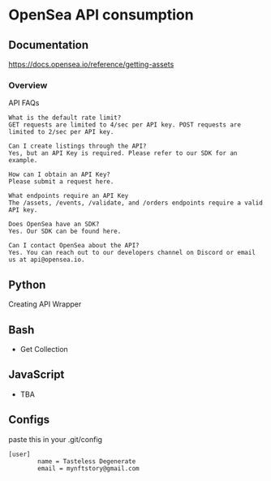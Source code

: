 # OpenSea API consumption

## Documentation 

https://docs.opensea.io/reference/getting-assets

### Overview 

API FAQs

```
What is the default rate limit?
GET requests are limited to 4/sec per API key. POST requests are limited to 2/sec per API key.

Can I create listings through the API?
Yes, but an API Key is required. Please refer to our SDK for an example.

How can I obtain an API Key?
Please submit a request here.

What endpoints require an API Key
The /assets, /events, /validate, and /orders endpoints require a valid API key.

Does OpenSea have an SDK?
Yes. Our SDK can be found here.

Can I contact OpenSea about the API?
Yes. You can reach out to our developers channel on Discord or email us at api@opensea.io.
```



## Python

Creating API Wrapper

## Bash

- Get Collection

## JavaScript

- TBA



## Configs


paste this in your .git/config
```
[user]
        name = Tasteless Degenerate
        email = mynftstory@gmail.com
```